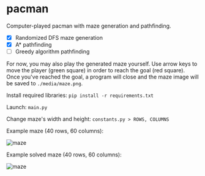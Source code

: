 # pacman
Computer-played pacman with maze generation and pathfinding.

- [X] Randomized DFS maze generation
- [X] A* pathfinding
- [ ] Greedy algorithm pathfinding

For now, you may also play the generated maze yourself. Use arrow keys to move the player (green square) in order to reach the goal (red square).
Once you've reached the goal, a program will close and the maze image will be saved to ``./media/maze.png``.

Install required libraries: ``pip install -r requirements.txt``

Launch: ``main.py``

Change maze's width and height: ``constants.py > ROWS, COLUMNS``

Example maze (40 rows, 60 columns):

![maze](https://user-images.githubusercontent.com/28676554/158453045-26450675-2ee6-415a-979d-d63f2934f2fe.png)

Example solved maze (40 rows, 60 columns):

![maze](https://user-images.githubusercontent.com/28676554/158602954-64d3e254-cc79-4cf1-a087-50466bd3f1a8.png)
